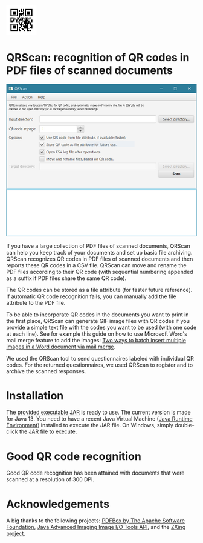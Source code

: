 ![QRScan](qrscan.png)
# QRScan: recognition of QR codes in PDF files of scanned documents

![QRScan screenshot main screen](qrscan_capture.png)

If you have a large collection of PDF files of scanned documents, QRScan can help you keep track of your documents and set up basic file archiving. QRScan recognizes QR codes in PDF files of scanned documents and then reports these QR codes in a CSV file. QRScan can move and rename the PDF files according to their QR code (with sequential numbering appended as a suffix if PDF files share the same QR code). 

The QR codes can be stored as a file attribute (for faster future reference). If automatic QR code recognition fails, you can manually add the file attribute to the PDF file. 

To be able to incorporate QR codes in the documents you want to print in the first place, QRScan can generate GIF image files with QR codes if you provide a simple text file with the codes you want to be used (with one code at each line). See for example this guide on how to use Microsoft Word's mail merge feature to add the images: [Two ways to batch insert multiple images in a Word document via mail merge](https://www.datanumen.com/blogs/2-ways-batch-insert-multiple-pictures-word-document-via-mail-merge/).

We used the QRScan tool to send questionnaires labeled with individual QR codes. For the returned questionnaires, we used QRScan to register and to archive the scanned responses.

# Installation
The [provided executable JAR](https://github.com/LS31/qrscan/releases) is ready to use. The current version is made for Java 13. You need to have a recent Java Virtual Machine ([Java Runtime Environment](https://java.com/en/download/)) installed to execute the JAR file. On Windows, simply double-click the JAR file to execute. 

# Good QR code recognition
Good QR code recognition has been attained with documents that were scanned at a resolution of 300 DPI. 

# Acknowledgements
A big thanks to the following projects: [PDFBox by The Apache Software Foundation](https://pdfbox.apache.org/), [Java Advanced Imaging Image I/O Tools API](https://github.com/jai-imageio/jai-imageio-jpeg2000), and the [ZXing project](https://github.com/zxing).